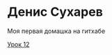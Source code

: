 

# Денис Сухарев
Моя первая домашка на гитхабе

[Урок 12](https://im-web-developer.github.io/lesson12 "Моя готовая домашка")
